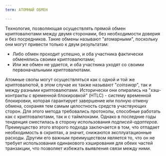 ```yaml
---
term: АТОМНЫЙ ОБМЕН

---
```

Технология, позволяющая осуществлять прямой обмен криптовалютами между двумя сторонами, без необходимости доверия и без посредников. Такие обмены называют "атомарными", поскольку они могут привести только к двум результатам:


- Либо обмен проходит успешно, и оба участника фактически обменялись своими криптовалютами;
- Или же обмен не удается, и оба участника уходят со своими первоначальными криптовалютами.

Атомные свопы могут осуществляться как с одной и той же криптовалютой, в этом случае их также называют "*coinswap*", так и между разными криптовалютами. Исторически они опирались на "хэш-контракты с временной блокировкой" (HTLC) - систему временной блокировки, которая гарантирует завершение или полную отмену обмена, сохраняя тем самым целостность средств участвующих сторон. Для этого метода требовались протоколы, способные работать как с криптовалютами, так и с таймлоками. Однако в последние годы тенденция сместилась в сторону использования *подписей-адаптеров*. Преимущество этого второго подхода заключается в том, что отпадает необходимость в скриптах, а значит, снижаются эксплуатационные расходы. Другим его важным преимуществом является то, что он не требует использования одинакового хэширования для обеих частей транзакции, что позволяет избежать выявления связи между ними.